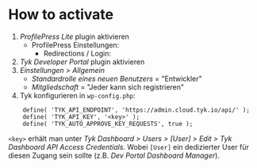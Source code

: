 # How to activate

1. *ProfilePress Lite* plugin aktivieren
	* ProfilePress Einstellungen:
		* Redirections / Login: 
2. *Tyk Developer Portal* plugin aktivieren
3. *Einstellungen > Allgemein*
	* *Standardrolle eines neuen Benutzers* = "Entwickler"
	* *Mitgliedschaft* = "Jeder kann sich registrieren"
4. Tyk konfigurieren in `wp-config.php`:
```
    define( 'TYK_API_ENDPOINT', 'https://admin.cloud.tyk.io/api/' );
    define( 'TYK_API_KEY', '<key>' );
    define( 'TYK_AUTO_APPROVE_KEY_REQUESTS', true );
```
`<key>` erhält man unter *Tyk Dashboard > Users > [User] > Edit > Tyk Dashboard API Access Credentials*.
Wobei `[User]` ein dedizierter User für diesen Zugang sein sollte (z.B. *Dev Portal Dashboard Manager*).